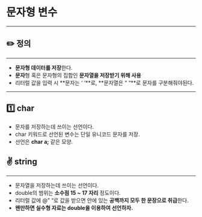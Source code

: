# 문자형 변수

---

## ✏️  정의

---

- **문자형 데이터를 저장**한다.
- **문자**형 혹은 문자형의 집합인 **문자열을 저장받기 위해 사용**
- 리터럴 값을 입력 시 **문자는 ‘  ‘**로, **문자열은 “  “**로 문자를 구분해줘야된다.

---

## 1️⃣ char

- 문자를 저장하는데 쓰이는 선언이다.
- char 키워드로 선언된 변수는 단일 유니코드 문자를 저장.
- 선언은 **char a;** 같은 모양.

## ✌️ string

---

- 문자열을 저장하는데 쓰이는 선언이다.
- double의 범위는 **소수점 15 ~ 17 자리** 정도이다.
- 리터럴 값에 @” “로 값을 받으면 안에 있는 **공백까지 모두 한 문장으로 취급**한다.
- **왠만하면 실수형 자료는 double을 이용하여 선언하자.**